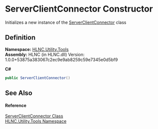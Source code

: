 # ServerClientConnector Constructor


Initializes a new instance of the <a href="T_HLNC_Utility_Tools_ServerClientConnector">ServerClientConnector</a> class



## Definition
**Namespace:** <a href="N_HLNC_Utility_Tools">HLNC.Utility.Tools</a>  
**Assembly:** HLNC (in HLNC.dll) Version: 1.0.0+53875a383067c2ec9e9ab8259c59e7345e0d5bf9

**C#**
``` C#
public ServerClientConnector()
```



## See Also


#### Reference
<a href="T_HLNC_Utility_Tools_ServerClientConnector">ServerClientConnector Class</a>  
<a href="N_HLNC_Utility_Tools">HLNC.Utility.Tools Namespace</a>  
